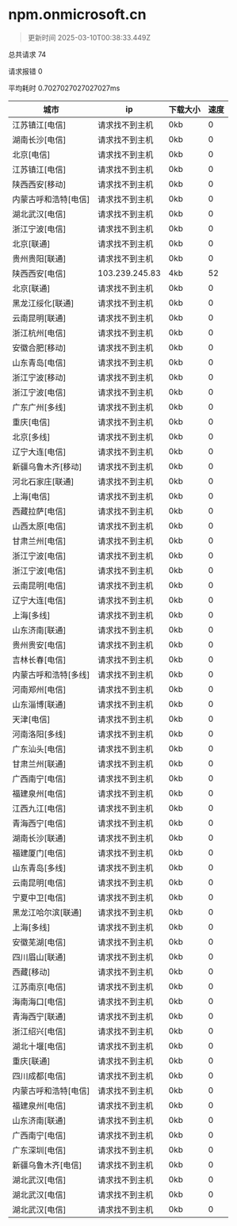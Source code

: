 
  # npm.onmicrosoft.cn

  > 更新时间 2025-03-10T00:38:33.449Z
  
  总共请求 74

  请求报错 0

  平均耗时 0.7027027027027027ms

|城市|ip|下载大小|速度|
|-----|----------|---|---|
|江苏镇江[电信]|请求找不到主机|0kb|0|
|湖南长沙[电信]|请求找不到主机|0kb|0|
|北京[电信]|请求找不到主机|0kb|0|
|江苏镇江[电信]|请求找不到主机|0kb|0|
|陕西西安[移动]|请求找不到主机|0kb|0|
|内蒙古呼和浩特[电信]|请求找不到主机|0kb|0|
|湖北武汉[电信]|请求找不到主机|0kb|0|
|浙江宁波[电信]|请求找不到主机|0kb|0|
|北京[联通]|请求找不到主机|0kb|0|
|贵州贵阳[联通]|请求找不到主机|0kb|0|
|陕西西安[电信]|103.239.245.83|4kb|52|
|北京[联通]|请求找不到主机|0kb|0|
|黑龙江绥化[联通]|请求找不到主机|0kb|0|
|云南昆明[联通]|请求找不到主机|0kb|0|
|浙江杭州[电信]|请求找不到主机|0kb|0|
|安徽合肥[移动]|请求找不到主机|0kb|0|
|山东青岛[电信]|请求找不到主机|0kb|0|
|浙江宁波[移动]|请求找不到主机|0kb|0|
|浙江宁波[电信]|请求找不到主机|0kb|0|
|广东广州[多线]|请求找不到主机|0kb|0|
|重庆[电信]|请求找不到主机|0kb|0|
|北京[多线]|请求找不到主机|0kb|0|
|辽宁大连[电信]|请求找不到主机|0kb|0|
|新疆乌鲁木齐[移动]|请求找不到主机|0kb|0|
|河北石家庄[联通]|请求找不到主机|0kb|0|
|上海[电信]|请求找不到主机|0kb|0|
|西藏拉萨[电信]|请求找不到主机|0kb|0|
|山西太原[电信]|请求找不到主机|0kb|0|
|甘肃兰州[电信]|请求找不到主机|0kb|0|
|浙江宁波[电信]|请求找不到主机|0kb|0|
|浙江宁波[电信]|请求找不到主机|0kb|0|
|云南昆明[电信]|请求找不到主机|0kb|0|
|辽宁大连[电信]|请求找不到主机|0kb|0|
|上海[多线]|请求找不到主机|0kb|0|
|山东济南[联通]|请求找不到主机|0kb|0|
|贵州贵安[电信]|请求找不到主机|0kb|0|
|吉林长春[电信]|请求找不到主机|0kb|0|
|内蒙古呼和浩特[多线]|请求找不到主机|0kb|0|
|河南郑州[电信]|请求找不到主机|0kb|0|
|山东淄博[联通]|请求找不到主机|0kb|0|
|天津[电信]|请求找不到主机|0kb|0|
|河南洛阳[多线]|请求找不到主机|0kb|0|
|广东汕头[电信]|请求找不到主机|0kb|0|
|甘肃兰州[联通]|请求找不到主机|0kb|0|
|广西南宁[电信]|请求找不到主机|0kb|0|
|福建泉州[电信]|请求找不到主机|0kb|0|
|江西九江[电信]|请求找不到主机|0kb|0|
|青海西宁[电信]|请求找不到主机|0kb|0|
|湖南长沙[联通]|请求找不到主机|0kb|0|
|福建厦门[电信]|请求找不到主机|0kb|0|
|山东青岛[多线]|请求找不到主机|0kb|0|
|云南昆明[电信]|请求找不到主机|0kb|0|
|宁夏中卫[电信]|请求找不到主机|0kb|0|
|黑龙江哈尔滨[联通]|请求找不到主机|0kb|0|
|上海[多线]|请求找不到主机|0kb|0|
|安徽芜湖[电信]|请求找不到主机|0kb|0|
|四川眉山[联通]|请求找不到主机|0kb|0|
|西藏[移动]|请求找不到主机|0kb|0|
|江苏南京[电信]|请求找不到主机|0kb|0|
|海南海口[电信]|请求找不到主机|0kb|0|
|青海西宁[联通]|请求找不到主机|0kb|0|
|浙江绍兴[电信]|请求找不到主机|0kb|0|
|湖北十堰[电信]|请求找不到主机|0kb|0|
|重庆[联通]|请求找不到主机|0kb|0|
|四川成都[电信]|请求找不到主机|0kb|0|
|内蒙古呼和浩特[电信]|请求找不到主机|0kb|0|
|福建泉州[电信]|请求找不到主机|0kb|0|
|山东济南[联通]|请求找不到主机|0kb|0|
|广西南宁[电信]|请求找不到主机|0kb|0|
|广东深圳[电信]|请求找不到主机|0kb|0|
|新疆乌鲁木齐[电信]|请求找不到主机|0kb|0|
|湖北武汉[电信]|请求找不到主机|0kb|0|
|湖北武汉[电信]|请求找不到主机|0kb|0|
|湖北武汉[电信]|请求找不到主机|0kb|0|

  